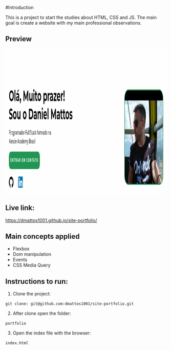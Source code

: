 #Introduction

This is a project to start the studies about HTML, CSS and JS.
The main goal is create a website with my main professional observations.

## Preview

<img src="https://github.com/dmattos1001/site-portfolio/blob/master/preview.png" height="450">

## Live link:

https://dmattos1001.github.io/site-portfolio/

## Main concepts applied

- Flexbox
- Dom manipulation
- Events
- CSS Media Query

## Instructions to run:

1. Clone the project:

```
git clone: git@github.com:dmattos1001/site-portfolio.git
```

2. After clone open the folder:

```
portfolio
```

3. Open the index file with the browser:

```
index.html
```

